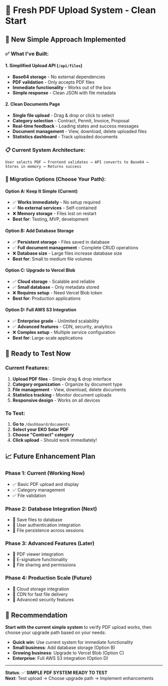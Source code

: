 # 🔄 Fresh PDF Upload System - Clean Start

## 🎯 **New Simple Approach Implemented**

### **✅ What I've Built:**

#### **1. Simplified Upload API (`/api/files`)**
- **Base64 storage** - No external dependencies
- **PDF validation** - Only accepts PDF files
- **Immediate functionality** - Works out of the box
- **Simple response** - Clean JSON with file metadata

#### **2. Clean Documents Page**
- **Single file upload** - Drag & drop or click to select
- **Category selection** - Contract, Permit, Invoice, Proposal
- **Real-time feedback** - Loading states and success messages
- **Document management** - View, download, delete uploaded files
- **Statistics dashboard** - Track uploaded documents

### **📋 Current System Architecture:**

```
User selects PDF → Frontend validates → API converts to Base64 → Stores in memory → Returns success
```

### **🔧 Migration Options (Choose Your Path):**

#### **Option A: Keep It Simple (Current)**
- ✅ **Works immediately** - No setup required
- ✅ **No external services** - Self-contained
- ❌ **Memory storage** - Files lost on restart
- **Best for**: Testing, MVP, development

#### **Option B: Add Database Storage**
- ✅ **Persistent storage** - Files saved in database
- ✅ **Full document management** - Complete CRUD operations
- ❌ **Database size** - Large files increase database size
- **Best for**: Small to medium file volumes

#### **Option C: Upgrade to Vercel Blob**
- ✅ **Cloud storage** - Scalable and reliable
- ✅ **Small database** - Only metadata stored
- ❌ **Requires setup** - Need Vercel Blob token
- **Best for**: Production applications

#### **Option D: Full AWS S3 Integration**
- ✅ **Enterprise grade** - Unlimited scalability
- ✅ **Advanced features** - CDN, security, analytics
- ❌ **Complex setup** - Multiple service configuration
- **Best for**: Large-scale applications

## 🚀 **Ready to Test Now**

### **Current Features:**
1. **Upload PDF files** - Simple drag & drop interface
2. **Category organization** - Organize by document type
3. **File management** - View, download, delete documents
4. **Statistics tracking** - Monitor document uploads
5. **Responsive design** - Works on all devices

### **To Test:**
1. **Go to** `/dashboard/documents`
2. **Select your EKO Solar PDF**
3. **Choose "Contract" category**
4. **Click upload** - Should work immediately!

## 📈 **Future Enhancement Plan**

### **Phase 1: Current (Working Now)**
- ✅ Basic PDF upload and display
- ✅ Category management
- ✅ File validation

### **Phase 2: Database Integration (Next)**
- 📅 Save files to database
- 📅 User authentication integration
- 📅 File persistence across sessions

### **Phase 3: Advanced Features (Later)**
- 📅 PDF viewer integration
- 📅 E-signature functionality
- 📅 File sharing and permissions

### **Phase 4: Production Scale (Future)**
- 📅 Cloud storage integration
- 📅 CDN for fast file delivery
- 📅 Advanced security features

## 🎯 **Recommendation**

**Start with the current simple system** to verify PDF upload works, then choose your upgrade path based on your needs:

- **Quick win**: Use current system for immediate functionality
- **Small business**: Add database storage (Option B)
- **Growing business**: Upgrade to Vercel Blob (Option C)
- **Enterprise**: Full AWS S3 integration (Option D)

---

**Status**: ✅ **SIMPLE PDF SYSTEM READY TO TEST**  
**Next**: Test upload → Choose upgrade path → Implement enhancements
